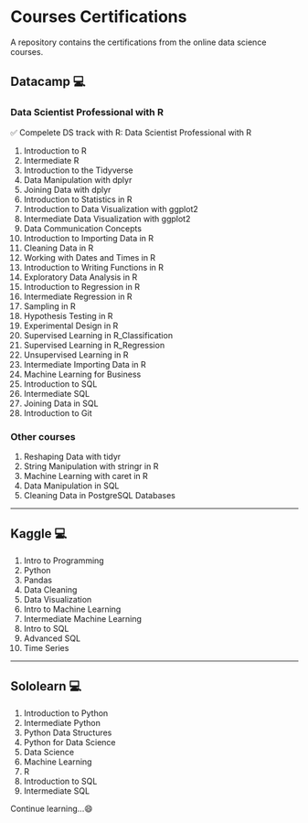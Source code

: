 # Courses Certifications

A repository contains the certifications from the online data science courses. 

## Datacamp 💻

### Data Scientist Professional with R

✅ Compelete DS track with R: Data Scientist Professional with R

1. Introduction to R
2. Intermediate R
3. Introduction to the Tidyverse
4. Data Manipulation with dplyr
5. Joining Data with dplyr
6. Introduction to Statistics in R
7. Introduction to Data Visualization with ggplot2
8. Intermediate Data Visualization with ggplot2
9. Data Communication Concepts
10. Introduction to Importing Data in R
11. Cleaning Data in R
12. Working with Dates and Times in R
13. Introduction to Writing Functions in R
14. Exploratory Data Analysis in R
15. Introduction to Regression in R
16. Intermediate Regression in R
17. Sampling in R
18. Hypothesis Testing in R
19. Experimental Design in R
20. Supervised Learning in R_Classification
21. Supervised Learning in R_Regression
22. Unsupervised Learning in R
23. Intermediate Importing Data in R
24. Machine Learning for Business
25. Introduction to SQL
26. Intermediate SQL
27. Joining Data in SQL
28. Introduction to Git

### Other courses

1. Reshaping Data with tidyr
2. String Manipulation with stringr in R
3. Machine Learning with caret in R
4. Data Manipulation in SQL
5. Cleaning Data in PostgreSQL Databases

------------------------------------------------------------------------

## Kaggle 💻

1. Intro to Programming
2. Python
3. Pandas
4. Data Cleaning
5. Data Visualization
6. Intro to Machine Learning
7. Intermediate Machine Learning
8. Intro to SQL
9. Advanced SQL
10. Time Series

------------------------------------------------------------------------

## Sololearn 💻

1. Introduction to Python
2. Intermediate Python
3. Python Data Structures
4. Python for Data Science
5. Data Science
6. Machine Learning
7. R
8. Introduction to SQL
9. Intermediate SQL


Continue learning...😄
